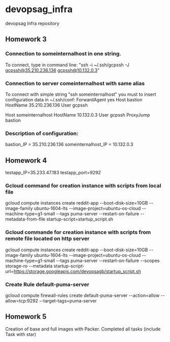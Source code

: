 # devopsag_infra
devopsag Infra repository

## Homework 3


### Connection to someinternalhost in one string.
To connect, type in command line: "ssh -i ~/.ssh/gcpssh -J gcpssh@35.210.236.136 gcpssh@10.132.0.3"
### Connection to server comeinternalhost with same alias
To connect with simple string "ssh someinternalhost" you must to insert configuration data in ~/.ssh/conf:
ForwardAgent yes
Host bastion
    HostName 35.210.236.136
    User gcpssh

Host someinternalhost
    HostName 10.132.0.3
    User gcpssh
    ProxyJump bastion
### Description of configuration:
bastion_IP = 35.210.236.136
someinternalhost_IP = 10.132.0.3

## Homework 4

testapp_IP=35.233.47.183
testapp_port=9292

### Gcloud command for creation instance with scripts from local file
gcloud compute instances create reddit-app  --boot-disk-size=10GB   --image-family ubuntu-1604-lts   --image-project=ubuntu-os-cloud   --machine-type=g1-small   --tags puma-server   --restart-on-failure   --metadata-from-file startup-script=startup_script.sh

### Gcloud commande for creation instance with scripts from remote file located on http server
gcloud compute instances create reddit-app  --boot-disk-size=10GB   --image-family ubuntu-1604-lts   --image-project=ubuntu-os-cloud   --machine-type=g1-small   --tags puma-server   --restart-on-failure  --scopes storage-ro --metadata startup-script-url=https://storage.googleapis.com/devopsagb/startup_script.sh

### Create Rule default-puma-server
gcloud compute firewall-rules create default-puma-server --action=allow --allow=tcp:9292 --target-tags=puma-server
## Homework 5
Creation of base and full images with Packer. Completed all tasks (include Task with star)